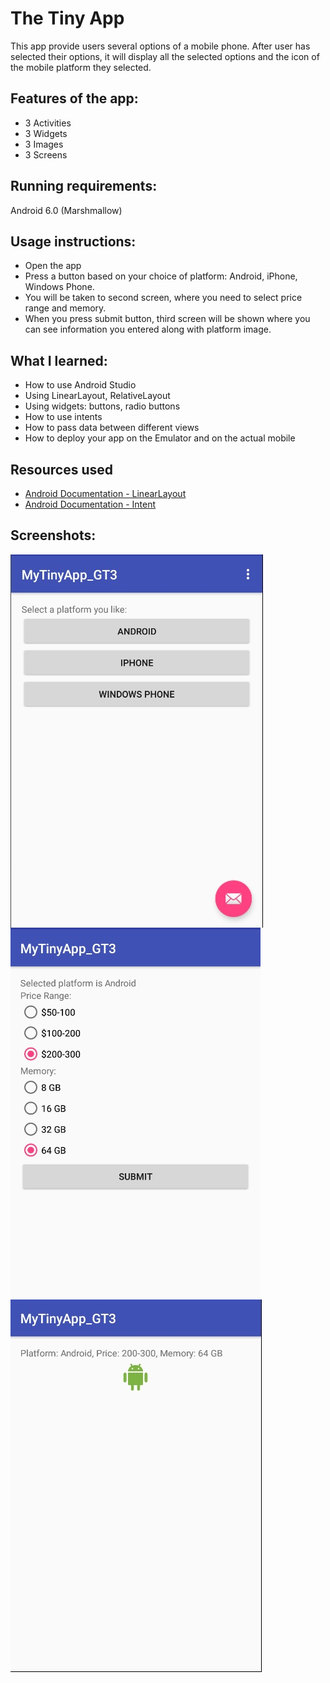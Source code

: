 # The Tiny App

This app provide users several options of a mobile phone. After user has selected their options, it will display all the selected options and the icon of the mobile platform they selected.

## Features of the app:
- 3 Activities
- 3 Widgets
- 3 Images
- 3 Screens

## Running requirements:

Android 6.0 (Marshmallow)

## Usage instructions:

- Open the app
- Press a button based on your choice of platform: Android, iPhone, Windows Phone.
- You will be taken to second screen, where you need to select price range and memory.
- When you press submit button, third screen will be shown where you can see information you entered along with platform image.

## What I learned:

- How to use Android Studio
- Using LinearLayout, RelativeLayout
- Using widgets: buttons, radio buttons 
- How to use intents
- How to pass data between different views
- How to deploy your app on the Emulator and on the actual mobile

## Resources used

- [Android Documentation - LinearLayout](https://developer.android.com/reference/android/widget/LinearLayout.html)
- [Android Documentation - Intent](https://developer.android.com/reference/android/content/Intent.html)

## Screenshots:
<img src="1.jpg" align="middle">

<img src="2.jpg" align="middle">

<img src="3.jpg" align="middle">
